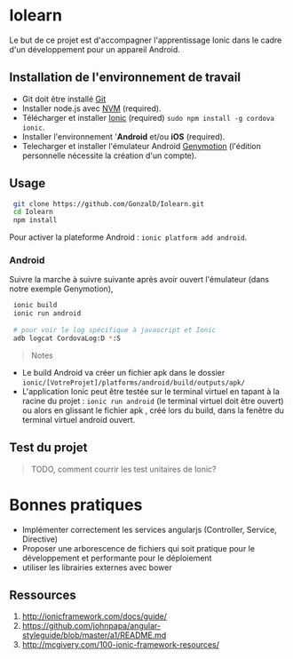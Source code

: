 # Iolearn
Le but de ce projet est d'accompagner l'apprentissage Ionic dans le cadre d'un développement pour un appareil Android.
  

## Installation de l'environnement de travail

  - Git doit être installé [Git](https://git-scm.com/book/fr/v1/D%C3%A9marrage-rapide-Installation-de-Git)
  - Installer node.js avec [NVM](https://github.com/creationix/nvm) (required). 
  - Télécharger et installer [Ionic](http://ionicframework.com/) (required) `sudo npm install -g cordova ionic`.     
  - Installer l'environnement '**Android** et/ou **iOS** (required).
  - Telecharger et installer l'émulateur Android [Genymotion](www://https.genymotion.com/) (l'édition personnelle nécessite la création d'un compte).

## Usage

``` bash
 git clone https://github.com/GonzalD/Iolearn.git
 cd Iolearn
 npm install    
``` 
Pour activer la plateforme Android : `ionic platform add android`. 

### Android
Suivre la marche à suivre suivante après avoir ouvert l'émulateur (dans notre exemple Genymotion), 
``` bash
 ionic build
 ionic run android
 
 # pour voir le log spécifique à javascript et Ionic
 adb logcat CordovaLog:D *:S
``` 
> Notes
- Le build Android va créer un fichier apk dans le dossier `ionic/[VotreProjet]/platforms/android/build/outputs/apk/`
- L'application Ionic peut être testée sur le terminal virtuel en tapant à la racine du projet : `ionic run android` (le terminal virtuel doit être ouvert) ou alors en glissant le fichier apk , créé lors du build, dans la fenêtre du terminal virtuel android ouvert.

## Test du projet
> TODO, comment courrir les test unitaires de Ionic?


# Bonnes pratiques
 - Implémenter correctement les services angularjs (Controller, Service, Directive)
 - Proposer une arborescence de fichiers qui soit pratique pour le développement et performante pour le déploiement
 - utiliser les librairies externes avec bower



## Ressources

1. http://ionicframework.com/docs/guide/
2. https://github.com/johnpapa/angular-styleguide/blob/master/a1/README.md
3. http://mcgivery.com/100-ionic-framework-resources/

